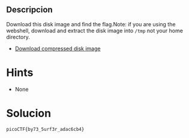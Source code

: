 
## Descripcion
Download this disk image and find the flag.Note: if you are using the webshell, download and extract the disk image into `/tmp` not your home directory.

- [Download compressed disk image](https://artifacts.picoctf.net/c/137/disk.flag.img.gz)

# Hints
- None

# Solucion


```
picoCTF{by73_5urf3r_adac6cb4}
```

